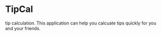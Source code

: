 # TipCal
tip calculation. This application can help you calcuate tips quickly for you and your friends.
